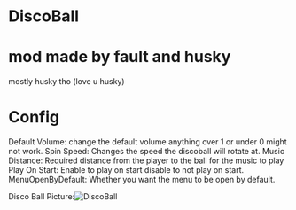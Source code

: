 # DiscoBall

# mod made by fault and husky
mostly husky tho (love u husky)

# Config

Default Volume: change the default volume anything over 1 or under 0 might not work.
Spin Speed: Changes the speed the discoball will rotate at.
Music Distance: Required distance from the player to the ball for the music to play
Play On Start: Enable to play on start disable to not play on start.
MenuOpenByDefault: Whether you want the menu to be open by default.

Disco Ball Picture:![DiscoBall](https://user-images.githubusercontent.com/103238785/190529843-89c01013-e609-40da-b82c-57302eb5c712.png)




